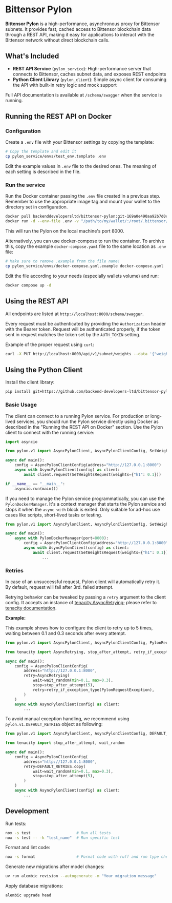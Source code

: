 # Bittensor Pylon

**Bittensor Pylon** is a high-performance, asynchronous proxy for Bittensor subnets. It provides fast, cached access to Bittensor blockchain data through a REST API, making it easy for applications to interact with the Bittensor network without direct blockchain calls.

## What's Included

- **REST API Service** (`pylon_service`): High-performance server that connects to Bittensor, caches subnet data, and exposes REST endpoints
- **Python Client Library** (`pylon_client`): Simple async client for consuming the API with built-in retry logic and mock support

Full API documentation is available at `/schema/swagger` when the service is running.


## Running the REST API on Docker

### Configuration

Create a `.env` file with your Bittensor settings by copying the template:

```bash
# Copy the template and edit it
cp pylon_service/envs/test_env.template .env
```

Edit the example values in `.env` file to the desired ones. The meaning of each setting is described in the file.

### Run the service

Run the Docker container passing the `.env` file created in a previous step. Remember to use the appropriate image tag
and mount your wallet to the directory set in configuration.

```bash
docker pull backenddevelopersltd/bittensor-pylon:git-169a0e490aa92b7d0ca6392d65eb0d322c5b700c
docker run -d --env-file .env -v "/path/to/my/wallet/:/root/.bittensor/wallets" -p 8000:8000 backenddevelopersltd/bittensor-pylon:git-169a0e490aa92b7d0ca6392d65eb0d322c5b700c
```

This will run the Pylon on the local machine's port 8000.

Alternatively, you can use docker-compose to run the container. To archive this, copy the example `docker-compose.yaml` 
file to the same location as `.env` file:

```bash
# Make sure to remove .example from the file name!
cp pylon_service/envs/docker-compose.yaml.example docker-compose.yaml
```

Edit the file according to your needs (especially wallets volume) and run:

```bash
docker compose up -d
```

## Using the REST API

All endpoints are listed at `http://localhost:8000/schema/swagger`.

Every request must be authenticated by providing the `Authorization` header with the Bearer token. Request will be 
authenticated properly, if the token sent in request matches the token set by the `AUTH_TOKEN` setting.

Example of the proper request using `curl`:

```bash
curl -X PUT http://localhost:8000/api/v1/subnet/weights --data '{"weights": {"hk1": 0.8, "hk2": 0.5}}' -H "Authorization: Bearer abc"
```

## Using the Python Client

Install the client library:
```bash
pip install git+https://github.com/backend-developers-ltd/bittensor-pylon.git
```

### Basic Usage

The client can connect to a running Pylon service. For production or long-lived services, 
you should run the Pylon service directly using Docker as described in the "Running the REST API on Docker" section. 
Use the Pylon client to connect with the running service:

```python
import asyncio

from pylon.v1 import AsyncPylonClient, AsyncPylonClientConfig, SetWeightsRequest

async def main():
    config = AsyncPylonClientConfig(address="http://127.0.0.1:8000")
    async with AsyncPylonClient(config) as client:
        await client.request(SetWeightsRequest(weights={"h1": 0.1}))

if __name__ == "__main__":
    asyncio.run(main())
```

If you need to manage the Pylon service programmatically, you can use the `PylonDockerManager`. 
It's a context manager that starts the Pylon service and stops it when the `async with` block is exited. Only suitable for ad-hoc use cases like scripts, short-lived tasks or testing.

```python
from pylon.v1 import AsyncPylonClient, AsyncPylonClientConfig, SetWeightsRequest, PylonDockerManager

async def main():
    async with PylonDockerManager(port=8000):
        config = AsyncPylonClientConfig(address="http://127.0.0.1:8000")
        async with AsyncPylonClient(config) as client:
            await client.request(SetWeightsRequest(weights={"h1": 0.1}))
                ...
```

### Retries

In case of an unsuccessful request, Pylon client will automatically retry it. By default, request will fail after 3rd.
failed attempt.

Retrying behavior can be tweaked by passing a `retry` argument to the client config. It accepts an instance of
[tenacity.AsyncRetrying](https://tenacity.readthedocs.io/en/latest/api.html#tenacity.AsyncRetrying); please refer to
[tenacity documentation](https://tenacity.readthedocs.io/en/latest/index.html).

**Example:**

This example shows how to configure the client to retry up to 5 times, waiting between 0.1 and 0.3 seconds after every 
attempt.

```python
from pylon.v1 import AsyncPylonClient, AsyncPylonClientConfig, PylonRequestException

from tenacity import AsyncRetrying, stop_after_attempt, retry_if_exception_type, wait_random

async def main():
    config = AsyncPylonClientConfig(
        address="http://127.0.0.1:8000",
        retry=AsyncRetrying(
            wait=wait_random(min=0.1, max=0.3),
            stop=stop_after_attempt(5),
            retry=retry_if_exception_type(PylonRequestException),
        )
    )
    async with AsyncPylonClient(config) as client:
        ...
```

To avoid manual exception handling, we recommend using `pylon.v1.DEFAULT_RETRIES` object as following:


```python
from pylon.v1 import AsyncPylonClient, AsyncPylonClientConfig, DEFAULT_RETRIES

from tenacity import stop_after_attempt, wait_random

async def main():
    config = AsyncPylonClientConfig(
        address="http://127.0.0.1:8000",
        retry=DEFAULT_RETRIES.copy(
            wait=wait_random(min=0.1, max=0.3),
            stop=stop_after_attempt(5),
        )
    )
    async with AsyncPylonClient(config) as client:
        ...
```


## Development

Run tests:
```bash
nox -s test                    # Run all tests
nox -s test -- -k "test_name"  # Run specific test
```

Format and lint code:
```bash
nox -s format                  # Format code with ruff and run type checking
```

Generate new migrations after model changes:
```bash
uv run alembic revision --autogenerate -m "Your migration message"
```

Apply database migrations:
```bash
alembic upgrade head
```
